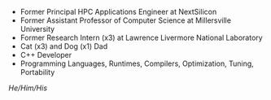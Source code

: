 - Former Principal HPC Applications Engineer at NextSilicon
- Former Assistant Professor of Computer Science at Millersville University
- Former Research Intern (x3) at Lawrence Livermore National Laboratory
- Cat (x3) and Dog (x1) Dad
- C++ Developer
- Programming Languages, Runtimes, Compilers, Optimization, Tuning, Portability

<em>He/Him/His</em>
